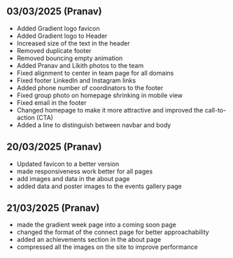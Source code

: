 ## 03/03/2025 (Pranav)

- Added Gradient logo favicon
- Added Gradient logo to Header
- Increased size of the text in the header
- Removed duplicate footer
- Removed bouncing empty animation
- Added Pranav and Likith photos to the team
- Fixed alignment to center in team page for all domains
- Fixed footer LinkedIn and Instagram links
- Added phone number of coordinators to the footer
- Fixed group photo on homepage shrinking in mobile view
- Fixed email in the footer
- Changed homepage to make it more attractive and improved the call-to-action (CTA)
- Added a line to distinguish between navbar and body

## 20/03/2025 (Pranav)
- Updated favicon to a better version
- made responsiveness work better for all pages
- add images and data in the about page
- added data and poster images to the events gallery page

## 21/03/2025 (Pranav)
- made the gradient week page into a coming soon page
- changed the format of the connect page for better approachability
- added an achievements section in the about page
- compressed all the images on the site to improve performance
